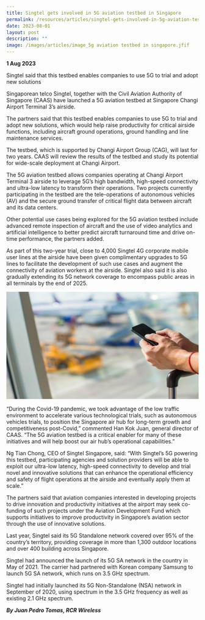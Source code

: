 ```yaml
---
title: Singtel gets involved in 5G aviation testbed in Singapore
permalink: /resources/articles/singtel-gets-involved-in-5g-aviation-testbed-in-singapore/
date: 2023-08-01
layout: post
description: ""
image: /images/articles/image_5g aviation testbed in singapore.jfif
---
```

**1 Aug 2023**

Singtel said that this testbed enables companies to use 5G to trial and adopt new solutions

Singaporean telco Singtel, together with the Civil Aviation Authority of Singapore (CAAS) have launched a 5G aviation testbed at Singapore Changi Airport Terminal 3’s airside.

The partners said that this testbed enables companies to use 5G to trial and adopt new solutions, which would help raise productivity for critical airside functions, including aircraft ground operations, ground handling and line maintenance services.

The testbed, which is supported by Changi Airport Group (CAG), will last for two years. CAAS will review the results of the testbed and study its potential for wide-scale deployment at Changi Airport.

The 5G aviation testbed allows companies operating at Changi Airport Terminal 3 airside to leverage 5G’s high bandwidth, high-speed connectivity and ultra-low latency to transform their operations. Two projects currently participating in the testbed are the tele-operations of autonomous vehicles (AV) and the secure ground transfer of critical flight data between aircraft and its data centers.

Other potential use cases being explored for the 5G aviation testbed include advanced remote inspection of aircraft and the use of video analytics and artificial intelligence to better predict aircraft turnaround time and drive on-time performance, the partners added.

As part of this two-year trial, close to 4,000 Singtel 4G corporate mobile user lines at the airside have been given complimentary upgrades to 5G lines to facilitate the development of such use cases and augment the connectivity of aviation workers at the airside. Singtel also said it is also gradually extending its 5G network coverage to encompass public areas in all terminals by the end of 2025.

![5G aviation testbed in Singapore](/images/articles/image_5g%20aviation%20testbed%20in%20singapore.jfif)

“During the Covid-19 pandemic, we took advantage of the low traffic environment to accelerate various technological trials, such as autonomous vehicles trials, to position the Singapore air hub for long-term growth and competitiveness post-Covid,” commented Han Kok Juan, general director of CAAS. “The 5G aviation testbed is a critical enabler for many of these initiatives and will help boost our air hub’s operational capabilities.”

Ng Tian Chong, CEO of Singtel Singapore, said: “With Singtel’s 5G powering this testbed, participating agencies and solution providers will be able to exploit our ultra-low latency, high-speed connectivity to develop and trial novel and innovative solutions that can enhance the operational efficiency and safety of flight operations at the airside and eventually apply them at scale.”

The partners said that aviation companies interested in developing projects to drive innovation and productivity initiatives at the airport may seek co-funding of such projects under the Aviation Development Fund which supports initiatives to improve productivity in Singapore’s aviation sector through the use of innovative solutions.

Last year, Singtel said its 5G Standalone network covered over 95% of the country’s territory, providing coverage in more than 1,300 outdoor locations and over 400 building across Singapore.

Singtel had announced the launch of its 5G SA network in the country in May of 2021. The carrier had partnered with Korean company Samsung to launch 5G SA network, which runs on 3.5 GHz spectrum.

Singtel had initially launched its 5G Non-Standalone (NSA) network in September of 2020, using spectrum in the 3.5 GHz frequency as well as existing 2.1 GHz spectrum.

***By Juan Pedro Tomas, RCR Wireless***